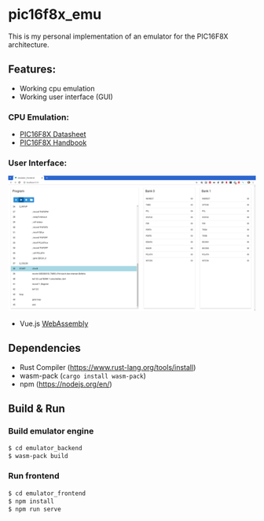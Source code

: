 # pic16f8x_emu
This is my personal implementation of an emulator for the PIC16F8X architecture.

## Features:
- Working cpu emulation
- Working user interface (GUI)

### CPU Emulation:
- [PIC16F8X Datasheet](https://moodle.dhbw.de/pluginfile.php/95874/mod_resource/content/2/PIC16F8x.pdf)
- [PIC16F8X Handbook](https://moodle.dhbw.de/pluginfile.php/101988/mod_resource/content/2/Themenblatt_PIC_programmieren.pdf)

### User Interface:
![Screenshot](screenshots/screenshot.png)
- Vue.js [WebAssembly](https://webassembly.org/)

## Dependencies
- Rust Compiler (https://www.rust-lang.org/tools/install)
- wasm-pack (`cargo install wasm-pack`)
- npm (https://nodejs.org/en/) 

## Build & Run
### Build emulator engine
```
$ cd emulator_backend
$ wasm-pack build
```

### Run frontend
```
$ cd emulator_frontend
$ npm install
$ npm run serve
```
